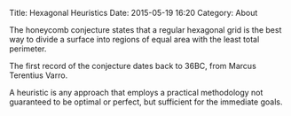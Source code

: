 Title: Hexagonal Heuristics
Date: 2015-05-19 16:20
Category: About

The honeycomb conjecture states that a regular hexagonal grid is the best way to divide a surface into regions of equal area with the least total perimeter.

The first record of the conjecture dates back to 36BC, from Marcus Terentius Varro.

A heuristic is any approach that employs a practical methodology not guaranteed to be optimal or perfect, but sufficient for the immediate goals.